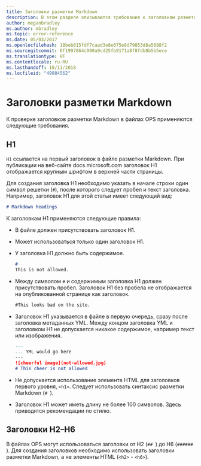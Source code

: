 ```yaml
---
title: Заголовки разметки Markdown
description: В этом разделе описываются требования к заголовкам разметки Markdown.
author: meganbradley
ms.author: mbradley
ms.topic: error-reference
ms.date: 05/03/2017
ms.openlocfilehash: 18beb815fdf7caad3e8e675e8d79853d8a5688f2
ms.sourcegitcommit: 6f1997864c000a9cd25fb9171a8f8fdb8b5b5ece
ms.translationtype: HT
ms.contentlocale: ru-RU
ms.lasthandoff: 10/11/2018
ms.locfileid: "49084562"
---
```

# <a name="markdown-headings"></a>Заголовки разметки Markdown

К проверке заголовков разметки Markdown в файлах OPS применяются следующие требования.

## <a name="h1"></a>H1

`H1` ссылается на первый заголовок в файле разметки Markdown. При публикации на веб-сайте docs.microsoft.com заголовок H1 отображается крупным шрифтом в верхней части страницы.

Для создания заголовка H1 необходимо указать в начале строки один символ решетки (`#`), после которого следует пробел и текст заголовка. Например, заголовок H1 для этой статьи имеет следующий вид:

```md
# Markdown headings
```

К заголовкам H1 применяются следующие правила:

- В файле должен присутствовать заголовок H1.
- Может использоваться только один заголовок H1.
- У заголовка H1 должно быть содержимое.

  ```markdown
  # 
  This is not allowed.
  ```
- Между символом `#` и содержимым заголовка H1 должен присутствовать пробел. Заголовок H1 без пробела не отображается на опубликованной странице как заголовок.

  ```markdown
  #This looks bad on the site.
  ```
- Заголовок H1 указывается в файле в первую очередь, сразу после заголовка метаданных YML. Между концом заголовка YML и заголовком H1 не допускается никакое содержимое, например текст или изображения.

  ```markdown
  ---
  ... YML would go here
  ---
  ![cheerful image](not-allowed.jpg)
  # This cheer is not allowed
  ```
- Не допускается использование элемента HTML для заголовков первого уровня, `<h1>`. Следует использовать синтаксис разметки Markdown (`# `).
- Заголовок H1 может иметь длину не более 100 символов. Здесь приводятся рекомендации по стилю.

## <a name="h2---h6"></a>Заголовки H2–H6

В файлах OPS могут использоваться заголовки от H2 (`## `) до H6 (`###### `). Для создания заголовков необходимо использовать заголовки разметки Markdown, а не элементы HTML (`<h2>` - `<h6>`).
